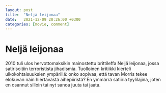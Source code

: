 ```yaml
---
layout: post
title:  "Neljä leijonaa"
date:   2021-12-09 20:26:00 +0300
categories: [movie, comment]
---
```


# Neljä leijonaa

2010 tuli ulos hervottomaksikin mainostettu brittileffa Neljä leijonaa, jossa satirisoitiin terroristista jihadismia. Tuolloinen kritiikki kierteli ulkokohtaisuuksien ympärillä: onko sopivaa, että tavan Morris tekee elokuvan näin hiertävästä aihepiiristä? En ymmärrä satiiria tyylilajina, joten en osannut silloin tai nyt sanoa juuta tai jaata.

[//]: # "https://www.imdb.com/title/tt1341167/"